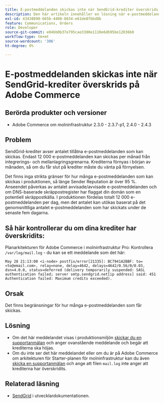 ```yaml
---
title: E-postmeddelanden skickas inte när SendGrid-krediter överskrids på Adobe Commerce
description: Den här artikeln innehåller en lösning när e-postmeddelanden inte skickas eftersom du har överskridit din kreditgräns för SendGrid på Adobe Commerce.
exl-id: 43438890-665b-4408-8034-e61de8fbbd8b
feature: Communications, Orders
role: Developer
source-git-commit: e04bb0b37e795cae3380e1110e6db95be12036b0
workflow-type: tm+mt
source-wordcount: '306'
ht-degree: 0%

---
```


# E-postmeddelanden skickas inte när SendGrid-krediter överskrids på Adobe Commerce

## Berörda produkter och versioner

* Adobe Commerce om molninfrastruktur 2.3.0 - 2.3.7-p1, 2.4.0 - 2.4.3

## Problem

SendGrid-krediter avser antalet tillåtna e-postmeddelanden som kan skickas. Endast 12 000 e-postmeddelanden kan skickas per månad från integrerings- och mellanlagringsgrenarna. Krediterna förnyas i början av månaden, så om du får slut på krediter måste du vänta på förnyelsen.

Det finns inga strikta gränser för hur många e-postmeddelanden som kan skickas i produktionen, så länge Sender Reputation är över 95 %. Anseendet påverkas av antalet avvisade/avvisade e-postmeddelanden och om DNS-baserade skräppostregister har flaggat din domän som en potentiell skräppostkälla. I produktionen fördelas totalt 12 000 e-postmeddelanden per dag, men det antalet kan utökas baserat på det genomsnittliga antalet e-postmeddelanden som har skickats under de senaste fem dagarna.

## Så här kontrollerar du om dina krediter har överskridits:

Planarkitekturen för Adobe Commerce i molninfrastruktur Pro: Kontrollera `/var/log/mail.log` - du kan se ett meddelande som det här:

`May 28 21:13:00 <i-node> postfix/error[21335]: BC7941A2BBF: to=<to@email.com>, relay=none, delay=4642, delays=4642/0.56/0/0.03, dsn=4.0.0, status=deferred (delivery temporarily suspended: SASL authentication failed; server smtp.sendgrid.net[ip address] said: 451 Authentication failed: Maximum credits exceeded).`

## Orsak

Det finns begränsningar för hur många e-postmeddelanden som får skickas.

## Lösning

* Om det här meddelandet visas i produktionsmiljön [skickar du en supportanmälan](/help/help-center-guide/help-center/magento-help-center-user-guide.md#submit-ticket) och anger ovanstående meddelande och begär att krediterna ska höjas.
* Om du inte ser det här meddelandet eller om du är på Adobe Commerce om arkitekturen för Starter-planen för molninfrastruktur kan du även [skicka en supportanmälan](/help/help-center-guide/help-center/magento-help-center-user-guide.md#submit-ticket) och ange att filen `mail.log` inte anger att krediterna har överskridits.

## Relaterad läsning

* [SendGrid](https://devdocs.magento.com/cloud/project/sendgrid.html) i utvecklardokumentationen.
